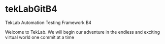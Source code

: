 # tekLabGitB4
TekLab Automation Testing Framework B4

Welcome to TekLab. We will begin our adventure in the endless and exciting virtual world one commit at a time
